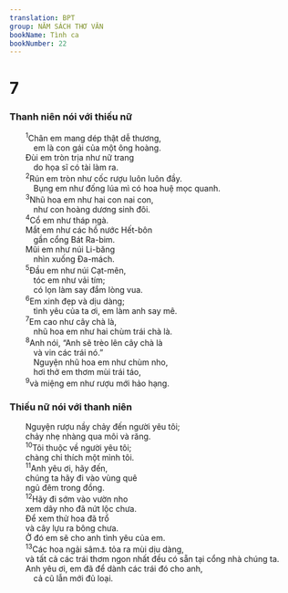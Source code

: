 ```yaml
---
translation: BPT
group: NĂM SÁCH THƠ VĂN
bookName: Tình ca 
bookNumber: 22
---
```


<div class="title"><h1>7</h1><h3>Thanh niên nói với thiếu nữ</h3></div>
<span class="verse nha_7_1">  <sup>1</sup>Chân em mang dép thật dễ thương,<br/>   em là con gái của một ông hoàng.<br/>  Đùi em tròn trịa như nữ trang<br/>   do họa sĩ có tài làm ra.<br/></span>
<span class="verse nha_7_2">  <sup>2</sup>Rún em tròn như cốc rượu luôn luôn đầy.<br/>   Bụng em như đống lúa mì có hoa huệ mọc quanh.<br/></span>
<span class="verse nha_7_3">  <sup>3</sup>Nhũ hoa em như hai con nai con,<br/>   như con hoàng dương sinh đôi.<br/></span>
<span class="verse nha_7_4">  <sup>4</sup>Cổ em như tháp ngà.<br/>  Mắt em như các hồ nước Hết-bôn<br/>   gần cổng Bát Ra-bim.<br/>  Mũi em như núi Li-băng<br/>   nhìn xuống Đa-mách.<br/></span>
<span class="verse nha_7_5">  <sup>5</sup>Đầu em như núi Cạt-mên,<br/>   tóc em như vải tím;<br/>   có lọn làm say đắm lòng vua.<br/></span>
<span class="verse nha_7_6">  <sup>6</sup>Em xinh đẹp và dịu dàng;<br/>   tình yêu của ta ơi, em làm anh say mê.<br/></span>
<span class="verse nha_7_7">  <sup>7</sup>Em cao như cây chà là,<br/>   nhũ hoa em như hai chùm trái chà là.<br/></span>
<span class="verse nha_7_8">  <sup>8</sup>Anh nói, “Anh sẽ trèo lên cây chà là<br/>   và vin các trái nó.”<br/>   Nguyện nhũ hoa em như chùm nho,<br/>   hơi thở em thơm mùi trái táo,<br/></span>
<span class="verse nha_7_9">  <sup>9</sup>và miệng em như rượu mới hảo hạng.<br/></span>
<div class="title"><h3>Thiếu nữ nói với thanh niên</h3></div>
<span class="verse nha_7_9">  Nguyện rượu nầy chảy đến người yêu tôi;<br/>  chảy nhẹ nhàng qua môi và răng.<br/></span>
<span class="verse nha_7_10">  <sup>10</sup>Tôi thuộc về người yêu tôi;<br/>  chàng chỉ thích một mình tôi.<br/></span>
<span class="verse nha_7_11">  <sup>11</sup>Anh yêu ơi, hãy đến,<br/>  chúng ta hãy đi vào vùng quê<br/>  ngủ đêm trong đồng.<br/></span>
<span class="verse nha_7_12">  <sup>12</sup>Hãy đi sớm vào vườn nho<br/>  xem dây nho đã nứt lộc chưa.<br/>  Để xem thử hoa đã trổ<br/>  và cây lựu ra bông chưa.<br/>  Ở đó em sẽ cho anh tình yêu của em.<br/></span>
<span class="verse nha_7_13">  <sup>13</sup>Các hoa ngải sâm<a data-toggle="tooltip" data-placement="bottom" title="Một loại thảo mộc có rễ giống hình người ta. Thời xưa người ta tin rằng loại cây nầy có khả năng khiến người ta yêu nhau.">⚓</a> tỏa ra mùi dịu dàng,<br/>  và tất cả các trái thơm ngon nhất đều có sẵn tại cổng nhà chúng ta.<br/>  Anh yêu ơi, em đã để dành các trái đó cho anh,<br/>   cả cũ lẫn mới đủ loại.<br/></span>
